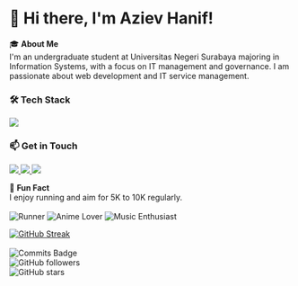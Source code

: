 # 👋 Hi there, I'm Aziev Hanif!

🎓 **About Me**  
I'm an undergraduate student at Universitas Negeri Surabaya majoring in Information Systems, with a focus on IT management and governance. I am passionate about web development and IT service management.

### 🛠️ Tech Stack
<p>
  <a href="https://skillicons.dev">
    <img src="https://skillicons.dev/icons?i=html,css,javascript,react,nodejs,express,postgresql,git&theme=dark" />
  </a>
</p>

### 📫 Get in Touch  
<p>
  <a href="mailto:azievh@gmail.com">
    <img src="https://skillicons.dev/icons?i=gmail&theme=dark"/>
  </a>
  <a href="https://www.linkedin.com/in/azievhanif/">
    <img src="https://skillicons.dev/icons?i=linkedin&theme=dark"/>
  </a>
  <a href="https://instagram.com/azievhanif">
    <img src="https://skillicons.dev/icons?i=instagram&theme=dark"/>
  </a>

💬 **Fun Fact**  
I enjoy running and aim for 5K to 10K regularly.<br><br>
![Runner](https://img.shields.io/badge/-Runner-FF5733?style=flat&logo=adidas&logoColor=white)
![Anime Lover](https://img.shields.io/badge/-Anime%20Lover-FF9D00?logo=Crunchyroll&logoColor=white)
![Music Enthusiast](https://img.shields.io/badge/-Music%20Lover-1DB954?logo=spotify&logoColor=white)

[![GitHub Streak](https://github-readme-streak-stats.herokuapp.com?user=azievhanif&theme=radical)](https://git.io/streak-stats)<br><br>
![Commits Badge](https://img.shields.io/github/commit-activity/m/azievhanif/digital-library-frontend?style=flat)<br>
![GitHub followers](https://img.shields.io/github/followers/azievhanif?label=Follow&style=social)<br>
![GitHub stars](https://img.shields.io/github/stars/azievhanif?label=Stars&style=social)

